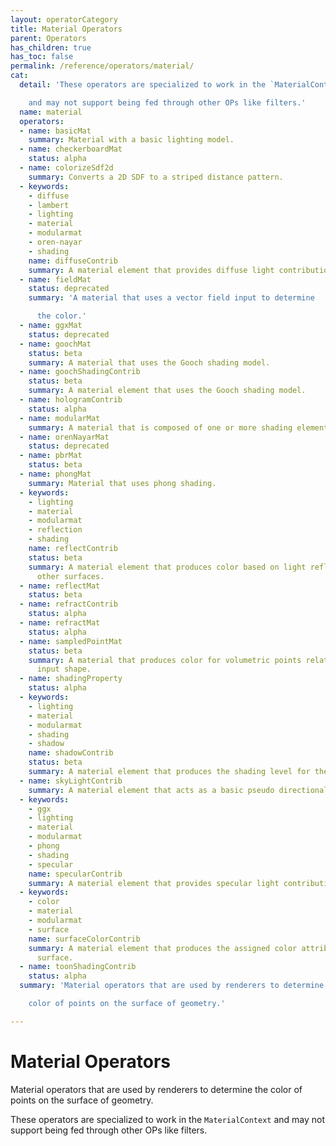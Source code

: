 ```yaml
---
layout: operatorCategory
title: Material Operators
parent: Operators
has_children: true
has_toc: false
permalink: /reference/operators/material/
cat:
  detail: 'These operators are specialized to work in the `MaterialContext`

    and may not support being fed through other OPs like filters.'
  name: material
  operators:
  - name: basicMat
    summary: Material with a basic lighting model.
  - name: checkerboardMat
    status: alpha
  - name: colorizeSdf2d
    summary: Converts a 2D SDF to a striped distance pattern.
  - keywords:
    - diffuse
    - lambert
    - lighting
    - material
    - modularmat
    - oren-nayar
    - shading
    name: diffuseContrib
    summary: A material element that provides diffuse light contribution.
  - name: fieldMat
    status: deprecated
    summary: 'A material that uses a vector field input to determine

      the color.'
  - name: ggxMat
    status: deprecated
  - name: goochMat
    status: beta
    summary: A material that uses the Gooch shading model.
  - name: goochShadingContrib
    status: beta
    summary: A material element that uses the Gooch shading model.
  - name: hologramContrib
    status: alpha
  - name: modularMat
    summary: A material that is composed of one or more shading elements.
  - name: orenNayarMat
    status: deprecated
  - name: pbrMat
    status: beta
  - name: phongMat
    summary: Material that uses phong shading.
  - keywords:
    - lighting
    - material
    - modularmat
    - reflection
    - shading
    name: reflectContrib
    status: beta
    summary: A material element that produces color based on light reflected from
      other surfaces.
  - name: reflectMat
    status: beta
  - name: refractContrib
    status: alpha
  - name: refractMat
    status: alpha
  - name: sampledPointMat
    status: beta
    summary: A material that produces color for volumetric points relative to the
      input shape.
  - name: shadingProperty
    status: alpha
  - keywords:
    - lighting
    - material
    - modularmat
    - shading
    - shadow
    name: shadowContrib
    status: beta
    summary: A material element that produces the shading level for the surface.
  - name: skyLightContrib
    summary: A material element that acts as a basic pseudo directional light.
  - keywords:
    - ggx
    - lighting
    - material
    - modularmat
    - phong
    - shading
    - specular
    name: specularContrib
    summary: A material element that provides specular light contribution.
  - keywords:
    - color
    - material
    - modularmat
    - surface
    name: surfaceColorContrib
    summary: A material element that produces the assigned color attribute for the
      surface.
  - name: toonShadingContrib
    status: alpha
  summary: 'Material operators that are used by renderers to determine the

    color of points on the surface of geometry.'

---
```


# Material Operators

Material operators that are used by renderers to determine the
color of points on the surface of geometry.

These operators are specialized to work in the `MaterialContext`
and may not support being fed through other OPs like filters.

